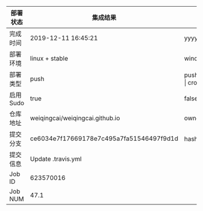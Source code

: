 部署状态 | 集成结果 | 参考值
---|---|---
完成时间 | 2019-12-11 16:45:21 | yyyy-mm-dd hh:mm:ss
部署环境 | linux + stable | window \| linux + stable
部署类型 | push | push \| pull_request \| api \| cron
启用Sudo | true | false \| true
仓库地址 | weiqingcai/weiqingcai.github.io | owner_name/repo_name
提交分支 | ce6034e7f17669178e7c495a7fa51546497f9d1d | hash 16位
提交信息 | Update .travis.yml |
Job ID   | 623570016 |
Job NUM  | 47.1 |
